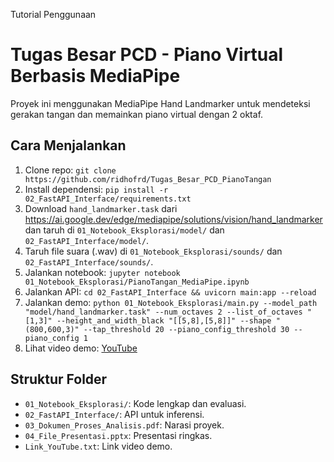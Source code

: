 Tutorial Penggunaan
# Tugas Besar PCD - Piano Virtual Berbasis MediaPipe
Proyek ini menggunakan MediaPipe Hand Landmarker untuk mendeteksi gerakan tangan dan memainkan piano virtual dengan 2 oktaf.

## Cara Menjalankan
1. Clone repo: `git clone https://github.com/ridhofrd/Tugas_Besar_PCD_PianoTangan`
2. Install dependensi: `pip install -r 02_FastAPI_Interface/requirements.txt`
3. Download `hand_landmarker.task` dari https://ai.google.dev/edge/mediapipe/solutions/vision/hand_landmarker dan taruh di `01_Notebook_Eksplorasi/model/` dan `02_FastAPI_Interface/model/`.
4. Taruh file suara (.wav) di `01_Notebook_Eksplorasi/sounds/` dan `02_FastAPI_Interface/sounds/`.
5. Jalankan notebook: `jupyter notebook 01_Notebook_Eksplorasi/PianoTangan_MediaPipe.ipynb`
6. Jalankan API: `cd 02_FastAPI_Interface && uvicorn main:app --reload`
7. Jalankan demo: `python 01_Notebook_Eksplorasi/main.py --model_path "model/hand_landmarker.task" --num_octaves 2 --list_of_octaves "[1,3]" --height_and_width_black "[[5,8],[5,8]]" --shape "(800,600,3)" --tap_threshold 20 --piano_config_threshold 30 --piano_config 1`
8. Lihat video demo: [YouTube](https://www.youtube.com/watch?v=abcdef12345)

## Struktur Folder
- `01_Notebook_Eksplorasi/`: Kode lengkap dan evaluasi.
- `02_FastAPI_Interface/`: API untuk inferensi.
- `03_Dokumen_Proses_Analisis.pdf`: Narasi proyek.
- `04_File_Presentasi.pptx`: Presentasi ringkas.
- `Link_YouTube.txt`: Link video demo.
